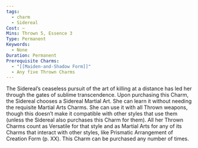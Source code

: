 ```yaml
---
tags:
  - charm
  - Sidereal
Cost: —
Mins: Thrown 5, Essence 3
Type: Permanent
Keywords:
  - None
Duration: Permanent
Prerequisite Charms:
  - "[[Maiden-and-Shadow Form]]"
  - Any five Thrown Charms
---
```

The Sidereal’s ceaseless pursuit of the art of killing at a distance has led her through the gates of sublime transcendence. Upon purchasing this Charm, the Sidereal chooses a Sidereal Martial Art. She can learn it without needing the requisite Martial Arts Charms. She can use it with all Thrown weapons, though this doesn’t make it compatible with other styles that use them (unless the Sidereal also purchases this Charm for them). All her Thrown Charms count as Versatile for that style and as Martial Arts for any of its Charms that interact with other styles, like Prismatic Arrangement of Creation Form (p. XX). This Charm can be purchased any number of times.